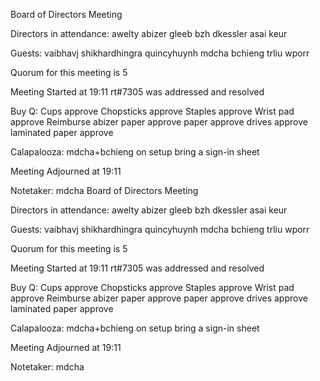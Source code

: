Board of Directors Meeting

Directors in attendance:
awelty
abizer
gleeb
bzh
dkessler
asai
keur

Guests:
vaibhavj
shikhardhingra
quincyhuynh
mdcha
bchieng
trliu
wporr

Quorum for this meeting is 5

Meeting Started at 19:11
rt#7305 was addressed and resolved

Buy Q:
Cups                    approve
Chopsticks              approve
Staples                 approve
Wrist pad               approve
Reimburse abizer paper  approve
paper                   approve
drives                  approve          
laminated paper         approve

Calapalooza:
mdcha+bchieng on setup
bring a sign-in sheet



Meeting Adjourned at 19:11

Notetaker: mdcha
Board of Directors Meeting

Directors in attendance:
awelty
abizer
gleeb
bzh
dkessler
asai
keur

Guests:
vaibhavj
shikhardhingra
quincyhuynh
mdcha
bchieng
trliu
wporr

Quorum for this meeting is 5

Meeting Started at 19:11
rt#7305 was addressed and resolved

Buy Q:
Cups                    approve
Chopsticks              approve
Staples                 approve
Wrist pad               approve
Reimburse abizer paper  approve
paper                   approve
drives                  approve          
laminated paper         approve

Calapalooza:
mdcha+bchieng on setup
bring a sign-in sheet



Meeting Adjourned at 19:11

Notetaker: mdcha
